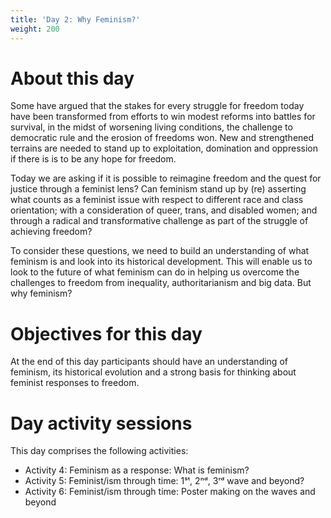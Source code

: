 ```yaml
---
title: 'Day 2: Why Feminism?'
weight: 200
---
```


# About this day

Some have argued that the stakes for every struggle for freedom today have
been transformed from efforts to win modest reforms into battles for survival,
in the midst of worsening living conditions, the challenge to democratic rule
and the erosion of freedoms won. New and strengthened terrains are needed
to stand up to exploitation, domination and oppression if there is is to be any
hope for freedom.

Today we are asking if it is possible to reimagine freedom and the quest for
justice through a feminist lens? Can feminism stand up by (re) asserting what
counts as a feminist issue with respect to different race and class orientation;
with a consideration of queer, trans, and disabled women; and through a
radical and transformative challenge as part of the struggle of achieving
freedom?

To consider these questions, we need to build an understanding of what
feminism is and look into its historical development. This will enable us to look
to the future of what feminism can do in helping us overcome the challenges
to freedom from inequality, authoritarianism and big data. But why feminism?

# Objectives for this day

At the end of this day participants should have an understanding of feminism,
its historical evolution and a strong basis for thinking about feminist responses
to freedom.

# Day activity sessions

This day comprises the following activities:

* Activity 4: Feminism as a response: What is feminism?
* Activity 5: Feminist/ism through time: 1ˢᵗ, 2ⁿᵈ, 3ʳᵈ wave and beyond?
* Activity 6: Feminist/ism through time: Poster making on the waves and
  beyond
